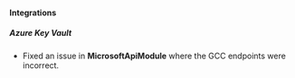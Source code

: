 
#### Integrations

##### Azure Key Vault

- Fixed an issue in **MicrosoftApiModule** where the GCC endpoints were incorrect.
